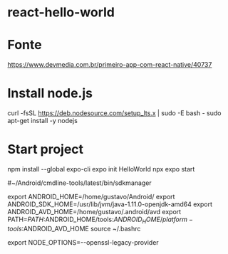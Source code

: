 # react-hello-world

# Fonte
https://www.devmedia.com.br/primeiro-app-com-react-native/40737


# Install node.js
curl -fsSL https://deb.nodesource.com/setup_lts.x | sudo -E bash -
sudo apt-get install -y nodejs

# Start project
npm install --global expo-cli
expo init HelloWorld
npx expo start


#~/Android/cmdline-tools/latest/bin/sdkmanager



export ANDROID_HOME=/home/gustavo/Android/
export ANDROID_SDK_HOME=/usr/lib/jvm/java-1.11.0-openjdk-amd64
export ANDROID_AVD_HOME=/home/gustavo/.android/avd
export PATH=${PATH}:$ANDROID_HOME/tools:$ANDROID_HOME/platform-tools:$ANDROID_AVD_HOME
source ~/.bashrc

export NODE_OPTIONS=--openssl-legacy-provider